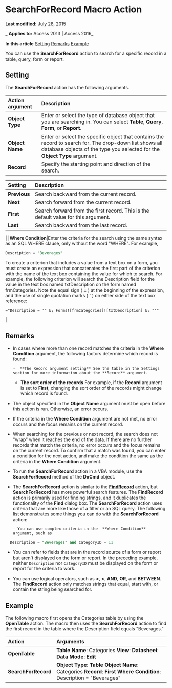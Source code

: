 
# SearchForRecord Macro Action

 **Last modified:** July 28, 2015

 _ **Applies to:** Access 2013 | Access 2016_

 **In this article**
[Setting](#sectionSection0)
[Remarks](#sectionSection1)
[Example](#sectionSection2)


You can use the  **SearchForRecord** action to search for a specific record in a table, query, form or report.

## Setting
<a name="sectionSection0"> </a>

The  **SearchForRecord** action has the following arguments.



|**Action argument**|**Description**|
|:-----|:-----|
|**Object Type**|Enter or select the type of database object that you are searching in. You can select  **Table**, **Query**, **Form**, or **Report**.|
|**Object Name**|Enter or select the specific object that contains the record to search for. The drop-down list shows all database objects of the type you selected for the  **Object Type** argument.|
|**Record**|Specify the starting point and direction of the search.

|**Setting**|**Description**|
|:-----|:-----|
|**Previous**|Search backward from the current record.|
|**Next**|Search forward from the current record.|
|**First**|Search forward from the first record. This is the default value for this argument.|
|**Last**|Search backward from the last record.|
|
|**Where Condition**|Enter the criteria for the search using the same syntax as an SQL WHERE clause, only without the word "WHERE". For example, 
```sql
Description = "Beverages"
```

To create a criterion that includes a value from a text box on a form, you must create an expression that concatenates the first part of the criterion with the name of the text box containing the value for which to search. For example, the following criterion will search the Description field for the value in the text box named txtDescription on the form named frmCategories. Note the equal sign ( **=** ) at the beginning of the expression, and the use of single quotation marks ( **'** ) on either side of the text box reference:


```text
="Description = '" &; Forms![frmCategories]![txtDescription] &; "'"
```

|

## Remarks
<a name="sectionSection1"> </a>


- In cases where more than one record matches the criteria in the  **Where Condition** argument, the following factors determine which record is found:
    
      -  **The Record argument setting** See the table in the Settings section for more information about the **Record** argument.
    
  -  **The sort order of the records** For example, if the **Record** argument is set to **First**, changing the sort order of the records might change which record is found.
    
- The object specified in the  **Object Name** argument must be open before this action is run. Otherwise, an error occurs.
    
- If the criteria in the  **Where Condition** argument are not met, no error occurs and the focus remains on the current record.
    
- When searching for the previous or next record, the search does not "wrap" when it reaches the end of the data. If there are no further records that match the criteria, no error occurs and the focus remains on the current record. To confirm that a match was found, you can enter a condition for the next action, and make the condition the same as the criteria in the  **Where Condition** argument.
    
- To run the  **SearchForRecord** action in a VBA module, use the **SearchForRecord** method of the **DoCmd** object.
    
- The  **SearchForRecord** action is similar to the **[FindRecord](379e3dda-cb7d-a294-29b1-c6ce9a62ba8a.md)** action, but **SearchForRecord** has more powerful search features. The **FindRecord** action is primarily used for finding strings, and it duplicates the functionality of the **Find** dialog box. The **SearchForRecord** action uses criteria that are more like those of a filter or an SQL query. The following list demonstrates some things you can do with the **SearchForRecord** action:
    
      - You can use complex criteria in the  **Where Condition** argument, such as
    
```sql
  Description = "Beverages" and CategoryID = 11
```

  - You can refer to fields that are in the record source of a form or report but aren't displayed on the form or report. In the preceding example, neither  `Description` nor `CategoryID` must be displayed on the form or report for the criteria to work.
    
  - You can use logical operators, such as  **<**, **>**, **AND**, **OR**, and **BETWEEN**. The **FindRecord** action only matches strings that equal, start with, or contain the string being searched for.
    

## Example
<a name="sectionSection2"> </a>

The following macro first opens the Categories table by using the  **OpenTable** action. The macro then uses the **SearchForRecord** action to find the first record in the table where the Description field equals "Beverages."



|**Action**|**Arguments**|
|:-----|:-----|
|**OpenTable**|**Table Name**: Categories **View**: **Datasheet** **Data Mode**: **Edit**|
|**SearchForRecord**|**Object Type**: **Table** **Object Name**: Categories **Record**: **First** **Where Condition**: Description = "Beverages"|
